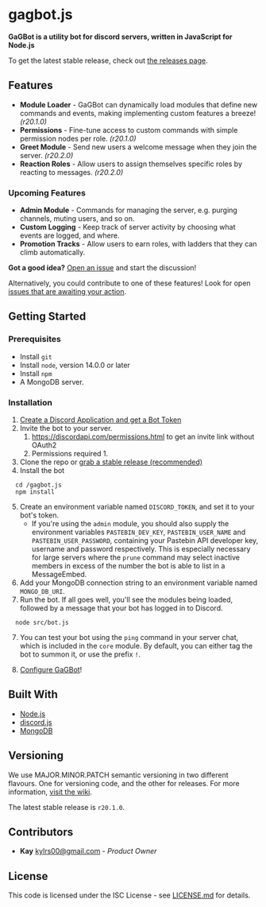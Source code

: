 <!--
  @author  Kay <kylrs00@gmail.com>
  @version v1.3.1
-->

# gagbot.js
**GaGBot is a utility bot for discord servers, written in JavaScript for Node.js**

To get the latest stable release, check out [the releases page](https://github.com/kylrs/gagbot.js/releases).

## Features
 - **Module Loader** - GaGBot can dynamically load modules that define new commands and events, making implementing custom features a breeze! _(r20.1.0)_
 - **Permissions** - Fine-tune access to custom commands with simple permission nodes per role. _(r20.1.0)_
 - **Greet Module** - Send new users a welcome message when they join the server. _(r20.2.0)_
 - **Reaction Roles** - Allow users to assign themselves specific roles by reacting to messages. _(r20.2.0)_
### Upcoming Features
 - **Admin Module** - Commands for managing the server, e.g. purging channels, muting users, and so on.
 - **Custom Logging** - Keep track of server activity by choosing what events are logged, and where.
 - **Promotion Tracks** - Allow users to earn roles, with ladders that they can climb automatically.

 **Got a good idea?** [Open an issue](https://github.com/kylrs/gagbot.js/issues) and start the discussion!

 Alternatively, you could contribute to one of these features! Look for open [issues that are awaiting your action](https://github.com/kylrs/gagbot.js/issues?q=is%3Aopen+is%3Aissue+label%3As%3Awaiting).

## Getting Started
### Prerequisites
 - Install `git`
 - Install `node`, version 14.0.0 or later
 - Install `npm`
 - A MongoDB server.

### Installation
  1. [Create a Discord Application and get a Bot Token](https://discord.com/developers/docs/intro#bots-and-apps)
  2. Invite the bot to your server.
      1. https://discordapi.com/permissions.html to get an invite link without OAuth2
      2. Permissions required
          1.
  3. Clone the repo or [grab a stable release (recommended)](https://github.com/kylrs/gagbot.js/releases)
  4. Install the bot

```
  cd /gagbot.js
  npm install
```

  5. Create an environment variable named `DISCORD_TOKEN`, and set it to your bot's token.
      - If you're using the `admin` module, you should also supply the environment variables `PASTEBIN_DEV_KEY`, `PASTEBIN_USER_NAME` and `PASTEBIN_USER_PASSWORD`, containing your Pastebin API developer key, username and password respectively. This is especially necessary for large servers where the `prune` command may select inactive members in excess of the number the bot is able to list in a MessageEmbed.
  6. Add your MongoDB connection string to an environment variable named `MONGO_DB_URI`.
  7. Run the bot. If all goes well, you'll see the modules being loaded, followed by a message that your bot has logged in to Discord.

```
  node src/bot.js
```

  7. You can test your bot using the `ping` command in your server chat, which is included in the `core` module. By default, you can either tag the bot to summon it, or use the prefix `!`.

  8. [Configure GaGBot](https://github.com/kylrs/gagbot.js/wiki/Configuration)!

## Built With

  - [Node.js](https://nodejs.org)
  - [discord.js](https://discord.js.org)
  - [MongoDB](https://www.mongodb.com)

## Versioning

We use MAJOR.MINOR.PATCH semantic versioning in two different flavours. One for versioning code, and the other for releases. For more information, [visit the wiki](https://github.com/kylrs/gagbot.js/wiki/Versioning).

The latest stable release is `r20.1.0`.

## Contributors

 - **Kay** <kylrs00@gmail.com> - _Product Owner_

## License

This code is licensed under the ISC License - see [LICENSE.md](./LICENSE.md) for details.
